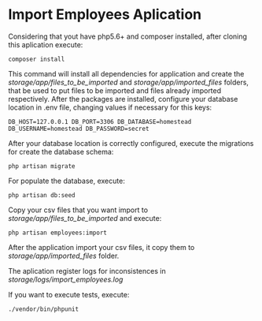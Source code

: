 # Import Employees Aplication

Considering that yout have php5.6+ and composer installed, after cloning 
this aplication execute:

`composer install`

This command will install all dependencies for application and create the 
*storage/app/files_to_be_imported* and *storage/app/imported_files* folders, 
that be used to put files to be imported and files already imported 
respectively. After the packages are installed, configure your database location 
in .env file, changing values if necessary for this keys:

`DB_HOST=127.0.0.1
DB_PORT=3306
DB_DATABASE=homestead
DB_USERNAME=homestead
DB_PASSWORD=secret
`

After your database location is correctly configured, execute the migrations for 
create the database schema:

`php artisan migrate`

For populate the database, execute:

`php artisan db:seed`

Copy your csv files that you want import to 
*storage/app/files_to_be_imported* and execute:

`php artisan employees:import`

After the application import your csv files, it copy them to 
*storage/app/imported_files* folder.

The aplication register logs for inconsistences in 
*storage/logs/import_employees.log*

If you want to execute tests, execute:

`./vendor/bin/phpunit`